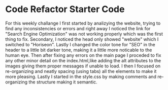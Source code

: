 # Code Refactor Starter Code
For this weekly challange I first started by analizying the website, trying to find any inconsistencies or errors and right away I noticed the link for "Search Engine Optimization" was not working properly which was the first thing to fix. Secondary, I noticed the head only showed "website" which I switched to "Horiseon". Lastly I changed the color tone for "SEO" in the header to a little bit darker tone, making it a little more noticable to the human eye. 
Then after fixing any errors on the main page I proceded to fix any other minor detail on the index.html,like adding the alt attributes to the images giving them proper messages if unable to load. I then I focused on re-organizing and neatly spacing (using tabs) all the elements to make it more pleasing. 
Lastly I started in the style.css by making comments and re-organizing the structure making it semantic. 